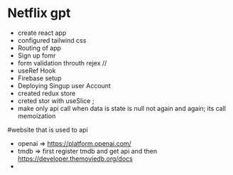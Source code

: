 # Netflix gpt 
- create react app 
- configured tailwind css
- Routing of app
- Sign up fomr 
- form validation throuth rejex //
- useRef Hook
- Firebase setup
- Deploying Singup user Account 
- created redux store 
- creted  stor with useSlice ;
- make only api call when data is state is null not again and again; its call memoization

#website that is used to api 
- openai =>  https://platform.openai.com/
- tmdb => first register tmdb and get api  and then https://developer.themoviedb.org/docs
- 
